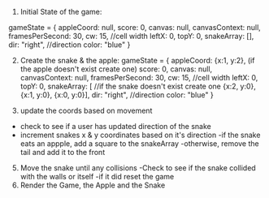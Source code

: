 

1. Initial State of the game:

gameState = {
  appleCoord: null,
  score: 0,
  canvas: null,
  canvasContext: null,
  framesPerSecond: 30,
  cw: 15, //cell width
  leftX: 0,
  topY: 0,
  snakeArray: [],
  dir: "right", //direction
  color: "blue"
}


2. Create the snake & the apple:
gameState = {
  appleCoord: {x:1, y:2}, (if the apple doesn't exist create one)
  score: 0,
  canvas: null,
  canvasContext: null,
  framesPerSecond: 30,
  cw: 15, //cell width
  leftX: 0,
  topY: 0,
  snakeArray: [ //if the snake doesn't exist create one
      {x:2, y:0},
      {x:1, y:0},
      {x:0, y:0}],
  dir: "right", //direction
  color: "blue"
}

4. update the coords based on movement
- check to see if a user has updated direction of the snake
- increment snakes x & y coordinates based on it's direction
  -if the snake eats an appple, add a square to the snakeArray
  -otherwise, remove the tail and add it to the front

5. Move the snake until any collisions
    -Check to see if the snake collided with the walls or itself
      -if it did reset the game
6. Render the Game, the Apple and the Snake
